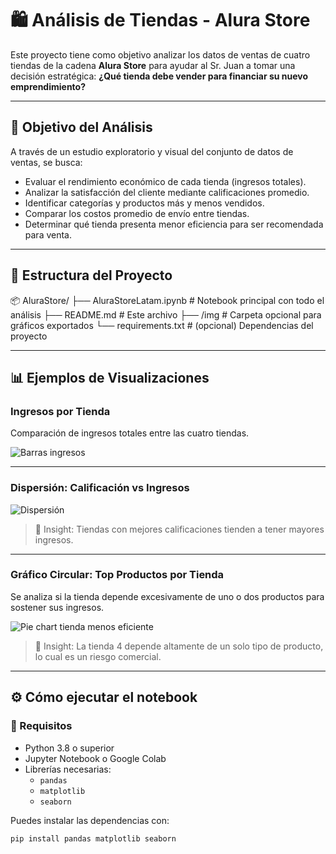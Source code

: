 # 🛍️ Análisis de Tiendas - Alura Store

Este proyecto tiene como objetivo analizar los datos de ventas de cuatro tiendas de la cadena **Alura Store** para ayudar al Sr. Juan a tomar una decisión estratégica: **¿Qué tienda debe vender para financiar su nuevo emprendimiento?**

---

## 🎯 Objetivo del Análisis

A través de un estudio exploratorio y visual del conjunto de datos de ventas, se busca:

- Evaluar el rendimiento económico de cada tienda (ingresos totales).
- Analizar la satisfacción del cliente mediante calificaciones promedio.
- Identificar categorías y productos más y menos vendidos.
- Comparar los costos promedio de envío entre tiendas.
- Determinar qué tienda presenta menor eficiencia para ser recomendada para venta.

---

## 📁 Estructura del Proyecto

📦 AluraStore/
├── AluraStoreLatam.ipynb # Notebook principal con todo el análisis
├── README.md # Este archivo
├── /img # Carpeta opcional para gráficos exportados
└── requirements.txt # (opcional) Dependencias del proyecto

---

## 📊 Ejemplos de Visualizaciones

### Ingresos por Tienda
Comparación de ingresos totales entre las cuatro tiendas.

![Barras ingresos](img/ingresos_por_tienda.png)

---

### Dispersión: Calificación vs Ingresos

![Dispersión](img/calificacion_vs_ingresos.png)

> 📌 Insight: Tiendas con mejores calificaciones tienden a tener mayores ingresos.

---

### Gráfico Circular: Top Productos por Tienda

Se analiza si la tienda depende excesivamente de uno o dos productos para sostener sus ingresos.

![Pie chart tienda menos eficiente](img/top_productos_tienda4.png)

> 📌 Insight: La tienda 4 depende altamente de un solo tipo de producto, lo cual es un riesgo comercial.

---

## ⚙️ Cómo ejecutar el notebook

### 🔧 Requisitos

- Python 3.8 o superior
- Jupyter Notebook o Google Colab
- Librerías necesarias:
  - `pandas`
  - `matplotlib`
  - `seaborn`

Puedes instalar las dependencias con:

```bash
pip install pandas matplotlib seaborn
